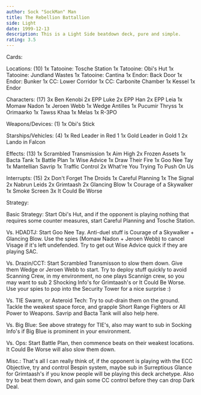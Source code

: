 ```yaml
---
author: Sock "SockMan" Man
title: The Rebellion Battallion
side: Light
date: 1999-12-13
description: This is a Light Side beatdown deck, pure and simple.
rating: 3.5
---
```

Cards: 

Locations: (10)
1x Tatooine: Tosche Station
1x Tatooine: Obi's Hut
1x Tatooine: Jundland Wastes
1x Tatooine: Cantina
1x Endor: Back Door
1x Endor: Bunker
1x CC: Lower Corridor
1x CC: Carbonite Chamber
1x Kessel
1x Endor

Characters: (17)
3x Ben Kenobi
2x EPP Luke
2x EPP Han
2x EPP Leia
1x Momaw Nadon
1x Jeroen Webb
1x Wedge Antilles
1x Pucumir Thryss
1x Orimaarko
1x Tawss Khaa
1x Melas
1x R-3PO

Weapons/Devices: (1)
1x Obi's Stick

Starships/Vehicles: (4)
1x Red Leader in Red 1
1x Gold Leader in Gold 1
2x Lando in Falcon

Effects: (13)
1x Scrambled Transmission
1x Aim High
2x Frozen Assets
1x Bacta Tank
1x Battle Plan
1x Wise Advice
1x Draw Their Fire
1x Goo Nee Tay
1x Mantellian Savrip
1x Traffic Control
2x What're You Trying To Push On Us

Interrupts: (15)
2x Don't Forget The Droids
1x Careful Planning
1x The Signal
2x Nabrun Leids
2x Grimtaash
2x Glancing Blow
1x Courage of a Skywalker
1x Smoke Screen
3x It Could Be Worse




Strategy: 

Basic Strategy: Start Obi's Hut, and if the opponent is playing nothing that requires some counter measures, start Careful Planning and Tosche Station.

Vs. HDADTJ: Start Goo Nee Tay. Anti-duel stuff is Courage of a Skywalker + Glancing Blow. Use the spies (Momaw Nadon + Jeroen Webb) to cancel Visage if it's left undefended. Try to get out Wise Advice quick if they are playing SAC.

Vs. Drazin/CCT: Start Scrambled Transmisson to slow them down. Give them Wedge or Jeroen Webb to start. Try to deploy stuff quickly to avoid Scanning Crew, in my environment, no one plays Scannign crew, so you may want to sub 2 Shocking Info's for Grimtaash's or It Could Be Worse. Use your spies to pop into the Security Tower for a nice surprise :)

Vs. TIE Swarm, or Asteroid Tech: Try to out-drain them on the ground. Tackle the weakest space force, and grapple Short Range Fighters or All Power to Weapons. Savrip and Bacta Tank will also help here.

Vs. Big Blue: See above strategy for TIE's, also may want to sub in Socking Info's if Big Blue is prominent in your environment.

Vs. Ops: Start Battle Plan, then commence beats on their weakest locations. It Could Be Worse will also slow them down.

Misc.: That's all I can really think of, if the opponent is playing with the ECC Objective, try and control Bespin system, maybe sub in Surreptious Glance for Grimtaash's if you know people will be playing this deck archetype. Also try to beat them down, and gain some CC control before they can drop Dark Deal.  